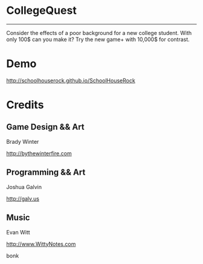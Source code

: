 # CollegeQuest
----

Consider the effects of a poor background for a new college student. With only 100$ can you make it? Try the new game+ with 10,000$ for contrast.

# Demo
http://schoolhouserock.github.io/SchoolHouseRock

# Credits
Game Design && Art
----
  Brady Winter
  
  http://bythewinterfire.com
  
Programming && Art
----
  Joshua Galvin
  
  http://galv.us
  
Music
----
  Evan Witt
  
  http://www.WittyNotes.com

bonk
